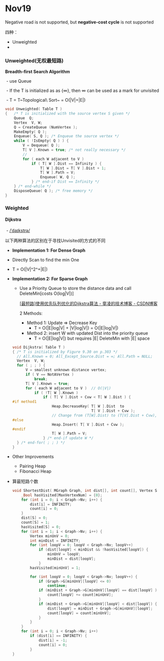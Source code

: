 # Nov19



Negative road is not supported, but **negative-cost cycle** is not supported

四种：

* Unweighted 
* 

### Unweighted(无权最短路)

**Breadth-first Search Algorithm**

​	\- use Queue

​	\- If the T is initialized as as {∞}, then ∞ can be used as a mark for unvisited

​	\- T = T~Topological\ Sort~ = O(|V|+|E|)

```c
void Unweighted( Table T )
{	/* T is initialized with the source vertex S given */
	Queue  Q;
	Vertex  V, W;
	Q = CreateQueue (NumVertex );
    MakeEmpty( Q );
	Enqueue( S, Q ); /* Enqueue the source vertex */
	while ( !IsEmpty( Q ) ) {
		V = Dequeue( Q );
		T[ V ].Known = true; /* not really necessary */
        // 
		for ( each W adjacent to V )
			if ( T[ W ].Dist == Infinity ) {
				T[ W ].Dist = T[ V ].Dist + 1;
				T[ W ].Path = V;
				Enqueue( W, Q );
			} /* end-if Dist == Infinity */
	} /* end-while */
	DisposeQueue( Q ); /* free memory */
}
```

### Weighted

#### Dijkstra

​	\- [/ˈdaɪkstrə/](https://en.wikipedia.org/wiki/Help:IPA/English)

以下两种算法的区别在于寻找Unvisited的方式的不同

* **Implementation 1: For Dense Graph**
* Directly Scan to find the min One
  
* T = O(|V|^2^+|E|)
  
* **Implementation 2: For Sparse Graph**

  * Use a Priority Queue to store the distance data and call DeleteMin[costs O(log|V|)]

    [[最短路]使用优先队列优化的Dijkstra算法 - 童凌的技术博客 - CSDN博客](https://blog.csdn.net/tlonline/article/details/47398403)

    2 Methods: 

    * Method 1: Update $\Longrightarrow$ Decrease Key
      * T = O(|E|log|V| + |V|log|V|) = O(|E|log|V|)
    * Method 2: insert W with updated Dist into the priority queue
      * T = O(|E|log|V|) but requires |E| DeleteMin with |E| space

  ```c
  void Dijkstra( Table T )
  {	/* T is initialized by Figure 9.30 on p.303 */
  	// All.Known = 0; All_Except_Source.Dist = ∞; All.Path = NULL;
  	Vertex  V, W;
  	for ( ; ; ) {
  		V = smallest unknown distance vertex;
  		if ( V == NotAVertex )
  			break;
  		T[ V ].Known = true;
  		for ( each W adjacent to V )  // O(|V|)
  			if ( !T[ W ].Known )
  				if ( T[ V ].Dist + Cvw < T[ W ].Dist ) {
  #if method1
  					Heap.DecreaseKey( T[ W ].Dist  to
  					                  T[ V ].Dist + Cvw );
  					// Change from (T[W].Dist) to (T[V].Dist + Cvw), will be percolate up
  #else
  					Heap.Insert( T[ V ].Dist + Cvw );
  #endif
  					T[ W ].Path = V;
  				} /* end-if update W */
  	} /* end-for( ; ; ) */
  }
  ```

  

* Other Improvements
  * Pairing Heap
  * Fibonacci Heap

- 算最短路个数

  ```c
  void ShortestDist( MGraph Graph, int dist[], int count[], Vertex S ) {
      _Bool hasVisited[MaxVertexNum] = {0};
      for (int i = 0; i < Graph->Nv; i++) {
          dist[i] = INFINITY;
          count[i] = 0;
      }
      dist[S] = 0;
      count[S] = 1;
      hasVisited[S] = 0;
      for (int i = 1; i < Graph->Nv; i++) {
          Vertex minUnV = 0;
          int minDist = INFINITY;
          for (int loopV = 0; loopV < Graph->Nv; loopV++)
              if (dist[loopV] < minDist && !hasVisited[loopV]) {
                  minUnV = loopV;
                  minDist = dist[loopV];
              }
          hasVisited[minUnV] = 1;
  
          for (int loopV = 0; loopV < Graph->Nv; loopV++) {
              if (Graph->G[minUnV][loopV] <= 0)
                  continue;
              if (minDist + Graph->G[minUnV][loopV] == dist[loopV] ) {
                  count[loopV] += count[minUnV];
              }
              if (minDist + Graph->G[minUnV][loopV] < dist[loopV]) {
                  dist[loopV] = minDist + Graph->G[minUnV][loopV];
                  count[loopV] = count[minUnV];
              }
          }
      }
      for (int i = 0; i < Graph->Nv; i++)
          if (dist[i] == INFINITY) {
              dist[i] = -1;
              count[i] = 0;
          }
  }
  ```

  